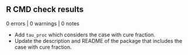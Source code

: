## R CMD check results

0 errors | 0 warnings | 0 notes

* Add `tau_proc` which considers the case with cure fraction.
* Update the description and README of the package that includes the case with cure fraction. 
